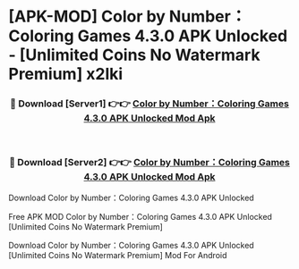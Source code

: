 # [APK-MOD] Color by Number：Coloring Games 4.3.0 APK Unlocked - [Unlimited Coins No Watermark Premium] x2lki



<div align="center">
<h3>🔴 Download [Server1] 👉👉 <a href="https://momento.my/?title=Color_by_Number：Coloring_Games_4.3.0_APK_Unlocked">Color by Number：Coloring Games 4.3.0 APK Unlocked Mod Apk</a></h3><br>

<h3>🔴 Download [Server2] 👉👉 <a href="https://momento.my/?title=Color_by_Number：Coloring_Games_4.3.0_APK_Unlocked">Color by Number：Coloring Games 4.3.0 APK Unlocked Mod Apk</a></h3>
</div>



Download Color by Number：Coloring Games 4.3.0 APK Unlocked 

Free APK MOD Color by Number：Coloring Games 4.3.0 APK Unlocked [Unlimited Coins No Watermark Premium]

Download Color by Number：Coloring Games 4.3.0 APK Unlocked [Unlimited Coins No Watermark Premium] Mod For Android
